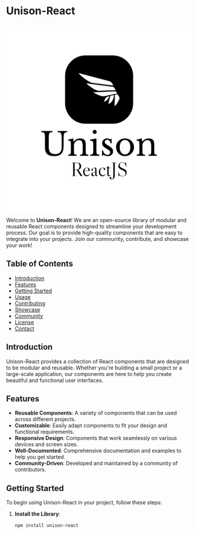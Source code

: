 # Unison-React

![Unison-React Logo](logo-black.png)

Welcome to **Unison-React**! We are an open-source library of modular and reusable React components designed to streamline your development process. Our goal is to provide high-quality components that are easy to integrate into your projects. Join our community, contribute, and showcase your work!

## Table of Contents

- [Introduction](#introduction)
- [Features](#features)
- [Getting Started](#getting-started)
- [Usage](#usage)
- [Contributing](#contributing)
- [Showcase](#showcase)
- [Community](#community)
- [License](#license)
- [Contact](#contact)

## Introduction

Unison-React provides a collection of React components that are designed to be modular and reusable. Whether you're building a small project or a large-scale application, our components are here to help you create beautiful and functional user interfaces.

## Features

- **Reusable Components**: A variety of components that can be used across different projects.
- **Customizable**: Easily adapt components to fit your design and functional requirements.
- **Responsive Design**: Components that work seamlessly on various devices and screen sizes.
- **Well-Documented**: Comprehensive documentation and examples to help you get started.
- **Community-Driven**: Developed and maintained by a community of contributors.

## Getting Started

To begin using Unison-React in your project, follow these steps:

1. **Install the Library**:

   ```bash
   npm install unison-react
